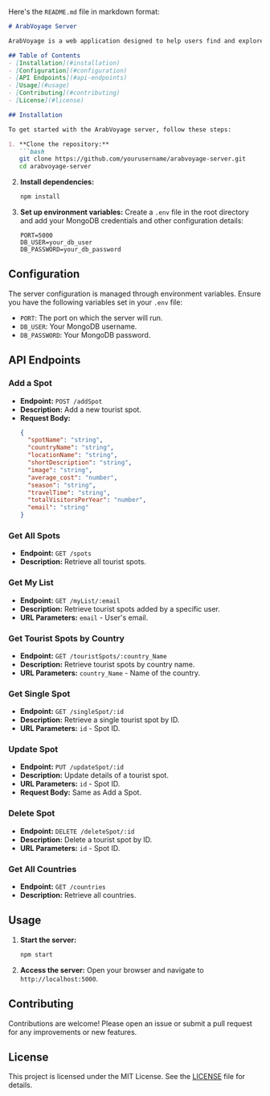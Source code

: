 Here's the `README.md` file in markdown format:

```markdown
# ArabVoyage Server

ArabVoyage is a web application designed to help users find and explore tourist spots around the world. This server-side application is built using Node.js, Express, and MongoDB.

## Table of Contents
- [Installation](#installation)
- [Configuration](#configuration)
- [API Endpoints](#api-endpoints)
- [Usage](#usage)
- [Contributing](#contributing)
- [License](#license)

## Installation

To get started with the ArabVoyage server, follow these steps:

1. **Clone the repository:**
   ```bash
   git clone https://github.com/yourusername/arabvoyage-server.git
   cd arabvoyage-server
   ```

2. **Install dependencies:**
   ```bash
   npm install
   ```

3. **Set up environment variables:**
   Create a `.env` file in the root directory and add your MongoDB credentials and other configuration details:
   ```
   PORT=5000
   DB_USER=your_db_user
   DB_PASSWORD=your_db_password
   ```

## Configuration

The server configuration is managed through environment variables. Ensure you have the following variables set in your `.env` file:

- `PORT`: The port on which the server will run.
- `DB_USER`: Your MongoDB username.
- `DB_PASSWORD`: Your MongoDB password.

## API Endpoints

### Add a Spot
- **Endpoint:** `POST /addSpot`
- **Description:** Add a new tourist spot.
- **Request Body:**
  ```json
  {
    "spotName": "string",
    "countryName": "string",
    "locationName": "string",
    "shortDescription": "string",
    "image": "string",
    "average_cost": "number",
    "season": "string",
    "travelTime": "string",
    "totalVisitorsPerYear": "number",
    "email": "string"
  }
  ```

### Get All Spots
- **Endpoint:** `GET /spots`
- **Description:** Retrieve all tourist spots.

### Get My List
- **Endpoint:** `GET /myList/:email`
- **Description:** Retrieve tourist spots added by a specific user.
- **URL Parameters:** `email` - User's email.

### Get Tourist Spots by Country
- **Endpoint:** `GET /touristSpots/:country_Name`
- **Description:** Retrieve tourist spots by country name.
- **URL Parameters:** `country_Name` - Name of the country.

### Get Single Spot
- **Endpoint:** `GET /singleSpot/:id`
- **Description:** Retrieve a single tourist spot by ID.
- **URL Parameters:** `id` - Spot ID.

### Update Spot
- **Endpoint:** `PUT /updateSpot/:id`
- **Description:** Update details of a tourist spot.
- **URL Parameters:** `id` - Spot ID.
- **Request Body:** Same as Add a Spot.

### Delete Spot
- **Endpoint:** `DELETE /deleteSpot/:id`
- **Description:** Delete a tourist spot by ID.
- **URL Parameters:** `id` - Spot ID.

### Get All Countries
- **Endpoint:** `GET /countries`
- **Description:** Retrieve all countries.

## Usage

1. **Start the server:**
   ```bash
   npm start
   ```

2. **Access the server:**
   Open your browser and navigate to `http://localhost:5000`.

## Contributing

Contributions are welcome! Please open an issue or submit a pull request for any improvements or new features.

## License

This project is licensed under the MIT License. See the [LICENSE](LICENSE) file for details.
```
